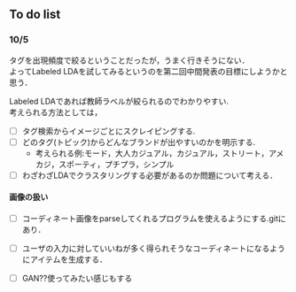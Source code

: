 ## To do list
### 10/5
タグを出現頻度で絞るということだったが，うまく行きそうにない．
<br>よってLabeled LDAを試してみるというのを第二回中間発表の目標にしようかと思う．

Labeled LDAであれば教師ラベルが絞られるのでわかりやすい.
<br>考えられる方法としては，
- [ ] タグ検索からイメージごとにスクレイピングする.
- [ ] どのタグ(トピック)からどんなブランドが出やすいのかを明示する.
  - 考えられる例:モード，大人カジュアル，カジュアル，ストリート，アメカジ，スポーティ，プチプラ，シンプル
- [ ] わざわざLDAでクラスタリングする必要があるのか問題について考える．

#### 画像の扱い
- [ ] コーディネート画像をparseしてくれるプログラムを使えるようにする.gitにあり．
- [ ] ユーザの入力に対していいねが多く得られそうなコーディネートになるようにアイテムを生成する．
- [ ] GAN??使ってみたい感じもする

